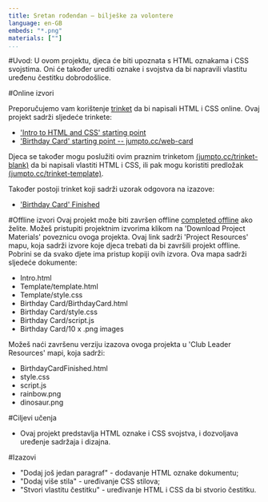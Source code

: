 ```yaml
---
title: Sretan rođendan — bilješke za volontere
language: en-GB
embeds: "*.png"
materials: [""]
...
```


#Uvod:
U ovom projektu, djeca će biti upoznata s HTML oznakama i CSS svojstima. Oni će također urediti oznake i svojstva da bi napravili vlastitu uređenu čestitku dobrodošlice.

#Online izvori

Preporučujemo vam korištenje [trinket](https://trinket.io/)  da bi napisali HTML i CSS online. Ovaj projekt sadrži sljedeće trinkete:

+ ['Intro to HTML and CSS' starting point](https://trinket.io/html/850a678202)
+ ['Birthday Card' starting point  -- jumpto.cc/web-card](http://jumpto.cc/web-card)

Djeca se također mogu poslužiti ovim praznim trinketom [(jumpto.cc/trinket-blank)](http://jumpto.cc/trinket-blank)  da bi napisali vlastiti HTML i CSS, 
ili pak mogu koristiti predložak [(jumpto.cc/trinket-template)](http://jumpto.cc/trinket-template).

Također postoji trinket koji sadrži uzorak odgovora na izazove:

+ ['Birthday Card' Finished](https://trinket.io/html/e996dc0380)

#Offline izvori
Ovaj projekt može biti završen offline [completed offline](../html-css.html) ako želite. Možeš pristupiti projektnim izvorima klikom na 'Download Project Materials'
poveznicu ovoga projekta. Ovaj link sadrži 'Project Resources' mapu, koja sadrži izvore koje djeca trebati da bi završili projekt offline.
Pobrini se da svako djete ima pristup kopiji ovih izvora. Ova mapa sadrži sljedeće dokumente:

+ Intro.html
+ Template/template.html
+ Template/style.css
+ Birthday Card/BirthdayCard.html
+ Birthday Card/style.css
+ Birthday Card/script.js
+ Birthday Card/10 x .png images

Možeš naći završenu verziju izazova ovoga projekta u 'Club Leader Resources' mapi, koja sadrži:

+ BirthdayCardFinished.html
+ style.css
+ script.js
+ rainbow.png
+ dinosaur.png

#Ciljevi učenja
+ Ovaj projekt predstavlja HTML oznake i CSS svojstva, i dozvoljava uređenje sadržaja i dizajna.

#Izazovi
+ "Dodaj još jedan paragraf" - dodavanje HTML oznake dokumentu;
+ "Dodaj više stila" - uređivanje CSS stilova;
+ "Stvori vlastitu čestitku" - uređivanje HTML i CSS da bi stvorio čestitku.
